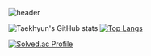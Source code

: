 ![header](https://capsule-render.vercel.app/api?&type=waving&color=gradient&height=150&text=Taekhyun&animation=fadeIn&fontAlignY=30&desc=Always%20Be%20improving.&descAlignY=45&descAlign=65&fontColor=black)

![Taekhyun's GitHub stats](https://github-readme-stats.vercel.app/api?username=tmsksfh2012&&show_icons=true&theme=vue)
[![Top Langs](https://github-readme-stats.vercel.app/api/top-langs/?username=tmsksfh2012&layout=compact&theme=vue&langs_count=8)](https://github.com/anuraghazra/github-readme-stats)

[![Solved.ac Profile](http://mazassumnida.wtf/api/v2/generate_badge?boj=tmsksfh2012)](https://solved.ac/tmsksfh2012/)
